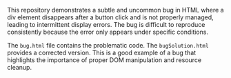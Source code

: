 This repository demonstrates a subtle and uncommon bug in HTML where a div element disappears after a button click and is not properly managed, leading to intermittent display errors. The bug is difficult to reproduce consistently because the error only appears under specific conditions.

The `bug.html` file contains the problematic code.  The `bugSolution.html` provides a corrected version. This is a good example of a bug that highlights the importance of proper DOM manipulation and resource cleanup.